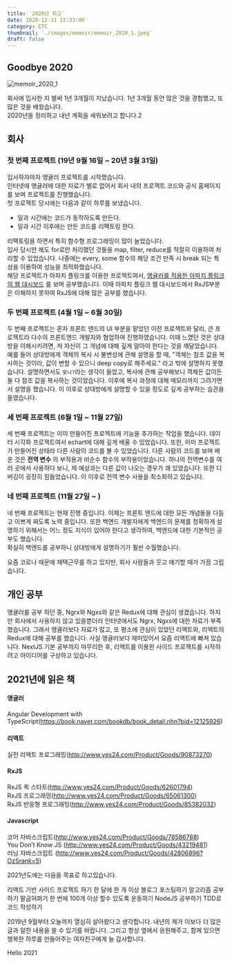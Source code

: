 ```yaml
---
title: `2020년 회고`
date: 2020-12-31 22:33:00
category: ETC
thumbnail: `./images/memoir/memoir_2020_1.jpeg`
draft: false
---
```


## Goodbye 2020
![memoir_2020_1](./images/memoir/memoir_2020_1.jpg)

회사에 입사한 지 벌써 1년 3개월이 지났습니다. 1년 3개월 동안 많은 것을 경험했고, 또 많은 것을 배웠습니다.     
2020년을 정리하고 내년 계획을 세워보려고 합니다.2

## 회사
### 첫 번째 프로젝트 (19년 9월 16일 ~ 20년 3월 31일)
입사하자마자 앵귤러 프로젝트를 시작했습니다.          
인터넷에 앵귤러에 대한 자료가 별로 없어서 회사 내의 프로젝트 코드와 공식 홈페이지를 보며 프로젝트를 진행했습니다.           
첫 프로젝트 당시에는 다음과 같이 하루를 보냈습니다.
- 일과 시간에는 코드가 동작하도록 만든다.
- 일과 시간 이후에는 만든 코드를 리팩토링 한다.

리팩토링을 하면서 특히 함수형 프로그래밍이 많이 늘었습니다.            
입사 당시만 해도 for로만 처리했던 것들을 map, filter, reduce를 적절히 이용하여 처리할 수 있었습니다.
나중에는 every, some 함수의 해당 조건 만족 시 break 되는 특성을 이용하여 성능을 최적화했습니다.   
해당 프로젝트가 아파치 플링크를 이용한 프로젝트여서, [앵귤러를 적용한 아파치 플링크의 웹 대시보드](https://github.com/apache/flink/tree/master/flink-runtime-web/web-dashboard) 를 보며 공부했습니다.
이때 아파치 플링크 웹 대시보드에서 RxJS부분은 이해하지 못하여 RxJS에 대해 많은 공부를 했습니다.

### 두 번째 프로젝트 (4월 1일 ~ 6월 30일)
두 번째 프로젝트는 혼자 프론트 엔드의 UI 부분을 맡았던 이전 프로젝트와 달리, 큰 프로젝트라 다수의 프론트엔드 개발자와 협업하며 진행하였습니다.
이때 느꼈던 것은 상대방을 이해시키려면, 저 자신이 그 개념에 대해 깊게 알아야 한다는 것을 깨달았습니다.
예를 들어 상대방에게 객체의 복사 시 불변성에 관해 설명을 할 때, "객체는 참조 값을 복사하는 것이라, 값이 변할 수 있으니 deep copy로 해주세요." 라고 밖에 설명하지 못했습니다.
설명하면서도 `맞나?`라는 생각이 들었고, 복사에 관해 공부해보니 객체든 값이든 둘 다 참조 값을 복사하는 것이었습니다.
이후에 복사 과정에 대해 메모리까지 그려가면서 설명을 했습니다. 이 이후로 상대방에게 설명할 수 있을 정도로 깊게 공부하는 습관을 들였습니다.

### 세 번째 프로젝트 (6월 1일 ~ 11월 27일)
세 번째 프로젝트는 이미 만들어진 프로젝트에 기능을 추가하는 작업을 했습니다.
데이터 시각화 프로젝트여서 echart에 대해 깊게 배울 수 있었습니다. 또한, 이미 프로젝트가 만들어진 상태라 다른 사람의 코드를 볼 수 있었습니다.
다른 사람의 코드를 보며 배운 것은 **전역 변수** 의 부작용과 비순수 함수의 부작용이었습니다.
하나의 전역변수를 여러 곳에서 사용하다 보니, 제 예상과는 다른 값이 나오는 경우가 꽤 있었습니다.
또한 디버깅이 굉장히 힘들었습니다. 이 이후로 전역 변수 사용을 최소화하고 있습니다.

### 네 번째 프로젝트 (11월 27일 ~ )
네 번째 프로젝트는 현재 진행 중입니다.
이제는 프론트 엔드에 대한 모든 개념들을 다듬고 이쁘게 짜도록 노력 중입니다.
또한 백엔드 개발자에게 백엔드의 문제를 정확하게 설명하기 위해서는 어느 정도 지식이 있어야 한다고 생각하여, 백엔드에 대한 기본적인 공부도 했습니다.      
확실히 백엔드를 공부하니 상대방에게 설명하기가 훨씬 수월했습니다.

요즘 코로나 때문에 재택근무를 하고 있지만, 회사 사람들과 웃고 얘기할 때가 가끔 그립습니다.

## 개인 공부
앵귤러를 공부 하던 중, Ngrx와 Ngxs와 같은 Redux에 대해 관심이 생겼습니다. 하지만 회사에서 사용하지 않고 있을뿐더러 인터넷에서도 Ngrx, Ngxs에 대한 자료가 부족했습니다.
그래서 앵귤러보다 자료가 많고, 또 평소에 관심이 있었던 리액트와, 리액트의 Redux에 대해 공부를 했습니다.
사실 앵귤러보다 재미있어서 요즘 리액트에 빠져 있습니다.
NextJS 기본 공부까지 마무리한 후, 리액트를 이용한 사이드 프로젝트를 시작하려고 아이디어를 구상하고 있습니다.

## 2021년에 읽은 책
#### 앵귤러
Angular Development with TypeScript(https://book.naver.com/bookdb/book_detail.nhn?bid=12125926)
#### 리액트
실전 리액트 프로그래밍(http://www.yes24.com/Product/Goods/90873270)
#### RxJS
RxJS 퀵 스타트(http://www.yes24.com/Product/Goods/62601794)    
RxJS 프로그래밍(http://www.yes24.com/Product/Goods/65061300)    
RxJS 반응형 프로그래밍(http://www.yes24.com/Product/Goods/85382032)
#### Javascript
코어 자바스크립트(http://www.yes24.com/Product/Goods/78586788)   
You Don’t Know JS (http://www.yes24.com/Product/Goods/43219481)   
러닝 자바스크립트 (http://www.yes24.com/Product/Goods/42806896?OzSrank=5)

2021년도에는 다음을 목표로 하고있습니다.

리액트 기반 사이드 프로젝트 하기
한 달에 한 개 이상 블로그 포스팅하기
알고리즘 공부하기
팔굽혀펴기 한 번에 100개 이상 할수 있도록 운동하기
NodeJS 공부하기
TDD로 코드 작성하기


2019년 9월부터 오늘까지 열심히 살아왔다고 생각합니다.
내년의 제가 이보다 더 많은 글과 알찬 내용을 쓸 수 있기를 바랍니다.
그리고 항상 옆에서 응원해주고, 함께 있으면 행복한 하루를 만들어주는 여자친구에게 늘 감사합니다.


Hello 2021



